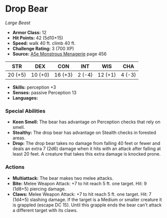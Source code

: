 # Drop Bear

*Large* *Beast*

- **Armor Class:** 12
- **Hit Points:** 42 (5d10+15)
- **Speed:** walk 40 ft. climb 40 ft.
- **Challenge Rating:** 3 (700 XP)
- **Source:** [A5e Monstrous Menagerie](https://enpublishingrpg.com/products/level-up-monstrous-menagerie-a5e) page 456

| STR | DEX | CON | INT | WIS | CHA |
| --- | --- | --- | --- | --- | --- |
| 20 (+5) | 10 (+0) | 16 (+3) | 2 (-4) | 12 (+1) | 4 (-3) |

- **Skills:** perception +3
- **Senses:** passive Perception 13
- **Languages:** 
### Special Abilities
- **Keen Smell:** The bear has advantage on Perception checks that rely on smell.
- **Stealthy:** The drop bear has advantage on Stealth checks in forested areas.
- **Drop:** The drop bear takes no damage from falling 40 feet or fewer and deals an extra 7 (2d6) damage when it hits with an attack after falling at least 20 feet. A creature that takes this extra damage is knocked prone.
### Actions
- **Multiattack:** The bear makes two melee attacks.
- **Bite:** Melee Weapon Attack: +7 to hit  reach 5 ft.  one target. Hit: 9 (1d8+5) piercing damage.
- **Claws:** Melee Weapon Attack: +7 to hit  reach 5 ft.  one target. Hit: 7 (1d4+5) slashing damage. If the target is a Medium or smaller creature  it is grappled (escape DC 15). Until this grapple ends  the bear can't attack a different target with its claws.


